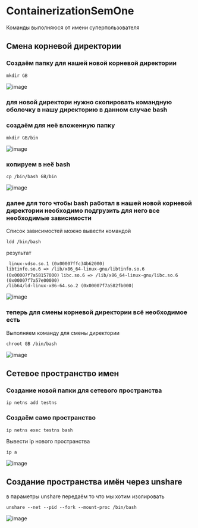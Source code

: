 # ContainerizationSemOne

Команды выполняюся от имени суперпользователя
## Смена корневой директории 


### Создаём папку для нашей новой корневой директории


``mkdir GB``

![image](https://github.com/ScherbakovM/ContainerizationSemOne/assets/109952823/4fc30aad-1fed-4225-8e0b-71b6212b1713)

### для новой директори нужно скопировать командную оболочку в нашу директорию  в данном случае bash 

### создаём для неё вложенную папку 

``mkdir GB/bin``

![image](https://github.com/ScherbakovM/ContainerizationSemOne/assets/109952823/7670abd1-af9f-4239-9fd9-f8341e2653b7)

### копируем в неё bash 

``cp /bin/bash GB/bin``

![image](https://github.com/ScherbakovM/ContainerizationSemOne/assets/109952823/8831fcfc-e95f-4612-bcc3-9683109efa54)

### далее для того чтобы bash работал в нашей новой корневой директории необходимо подгрузить для него все необходимые зависимости 

Список зависимостей можно вывести командой 

``ldd /bin/bash``

результат 

`` linux-vdso.so.1 (0x00007ffc34b62000)``  
``libtinfo.so.6 => /lib/x86_64-linux-gnu/libtinfo.so.6 (0x00007f7a58157000)``
``libc.so.6 => /lib/x86_64-linux-gnu/libc.so.6 (0x00007f7a57e00000)``  
``/lib64/ld-linux-x86-64.so.2 (0x00007f7a582fb000) ``

 ![image](https://github.com/ScherbakovM/ContainerizationSemOne/assets/109952823/dfd2d7a7-62e4-4c88-9a8d-d9f220cea7d7)

 ### теперь для смены корневой директории всё необходимое есть 

 Выполняем команду для смены директории 

``chroot GB /bin/bash``


 ![image](https://github.com/ScherbakovM/ContainerizationSemOne/assets/109952823/88ba284f-d247-4c11-8a33-1badf0dbe843)

## Сетевое пространство имен

### Создание новой папки для сетевого пространства 

 ``ip netns add testns``
 
### Создаём само пространство

 ``ip netns exec testns bash``

Вывести ip нового пространства 

``ip a``
 
![image](https://github.com/ScherbakovM/ContainerizationSemOne/assets/109952823/318ef84f-e842-49c3-97aa-bee8ea0ae20d)

## Создание пространства имён через unshare

в параметры unshare передаём то что мы хотим изолировать

``unshare --net --pid --fork --mount-proc /bin/bash``


![image](https://github.com/ScherbakovM/ContainerizationSemOne/assets/109952823/644610d7-34c5-4689-ba06-e787aa50db34)









